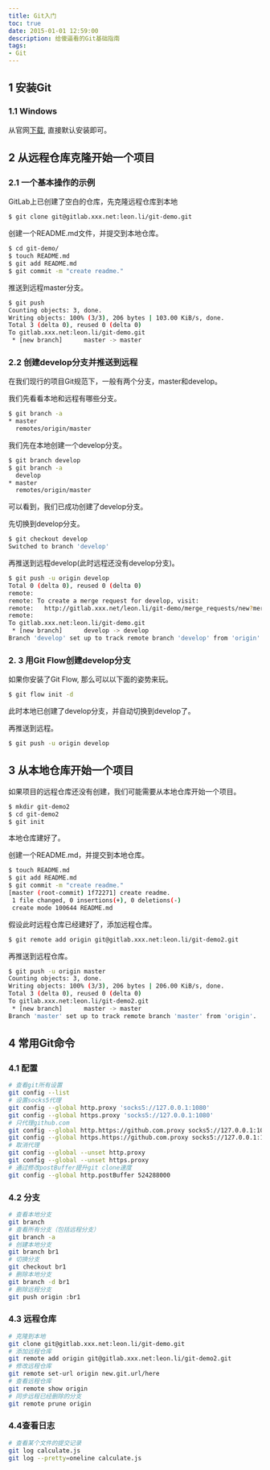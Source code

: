 ```yaml
---
title: Git入门
toc: true
date: 2015-01-01 12:59:00
description: 给傻逼看的Git基础指南
tags:
- Git
---
```


## 1 安装Git

###  1.1 Windows

从官网[下载](https://git-scm.com/download/win), 直接默认安装即可。

##  2  从远程仓库克隆开始一个项目

###  2.1  一个基本操作的示例

GitLab上已创建了空白的仓库，先克隆远程仓库到本地

```bash
$ git clone git@gitlab.xxx.net:leon.li/git-demo.git
```

创建一个README.md文件，并提交到本地仓库。

```bash
$ cd git-demo/
$ touch README.md
$ git add README.md
$ git commit -m "create readme."
```

推送到远程master分支。

```bash
$ git push
Counting objects: 3, done.
Writing objects: 100% (3/3), 206 bytes | 103.00 KiB/s, done.
Total 3 (delta 0), reused 0 (delta 0)
To gitlab.xxx.net:leon.li/git-demo.git
 * [new branch]      master -> master
```

###  2.2  创建develop分支并推送到远程

在我们现行的项目Git规范下，一般有两个分支，master和develop。

我们先看看本地和远程有哪些分支。

```bash
$ git branch -a
* master
  remotes/origin/master
```

我们先在本地创建一个develop分支。

```bash
$ git branch develop
$ git branch -a
  develop
* master
  remotes/origin/master
```

可以看到，我们已成功创建了develop分支。

先切换到develop分支。

```bash
$ git checkout develop
Switched to branch 'develop'
```

再推送到远程develop(此时远程还没有develop分支)。

```bash
$ git push -u origin develop
Total 0 (delta 0), reused 0 (delta 0)
remote:
remote: To create a merge request for develop, visit:
remote:   http://gitlab.xxx.net/leon.li/git-demo/merge_requests/new?merge_request%5Bsource_branch%5D=develop
remote:
To gitlab.xxx.net:leon.li/git-demo.git
 * [new branch]      develop -> develop
Branch 'develop' set up to track remote branch 'develop' from 'origin'.
```

### 2. 3  用Git Flow创建develop分支

如果你安装了Git Flow, 那么可以以下面的姿势来玩。

```bash
$ git flow init -d 
```

此时本地已创建了develop分支，并自动切换到develop了。

再推送到远程。

```bash
$ git push -u origin develop
```

##  3 从本地仓库开始一个项目

如果项目的远程仓库还没有创建，我们可能需要从本地仓库开始一个项目。

```bash
$ mkdir git-demo2
$ cd git-demo2
$ git init
```

本地仓库建好了。

创建一个README.md，并提交到本地仓库。

```bash
$ touch README.md
$ git add README.md
$ git commit -m "create readme."
[master (root-commit) 1f72271] create readme.
 1 file changed, 0 insertions(+), 0 deletions(-)
 create mode 100644 README.md
```

假设此时远程仓库已经建好了，添加远程仓库。

```bash
$ git remote add origin git@gitlab.xxx.net:leon.li/git-demo2.git
```

再推送到远程仓库。

```bash
$ git push -u origin master
Counting objects: 3, done.
Writing objects: 100% (3/3), 206 bytes | 206.00 KiB/s, done.
Total 3 (delta 0), reused 0 (delta 0)
To gitlab.xxx.net:leon.li/git-demo2.git
 * [new branch]      master -> master
Branch 'master' set up to track remote branch 'master' from 'origin'.
```

## 4  常用Git命令

### 4.1 配置

```bash
# 查看git所有设置
git config --list
# 设置socks5代理
git config --global http.proxy 'socks5://127.0.0.1:1080'
git config --global https.proxy 'socks5://127.0.0.1:1080'
# 只代理github.com
git config --global http.https://github.com.proxy socks5://127.0.0.1:1080
git config --global https.https://github.com.proxy socks5://127.0.0.1:1080
# 取消代理
git config --global --unset http.proxy
git config --global --unset https.proxy
# 通过修改postBuffer提升git clone速度
git config --global http.postBuffer 524288000
```

### 4.2 分支

```bash
# 查看本地分支
git branch
# 查看所有分支（包括远程分支）
git branch -a
# 创建本地分支
git branch br1
# 切换分支
git checkout br1
# 删除本地分支
git branch -d br1
# 删除远程分支
git push origin :br1
```

### 4.3 远程仓库

```bash
# 克隆到本地
git clone git@gitlab.xxx.net:leon.li/git-demo.git
# 添加远程仓库
git remote add origin git@gitlab.xxx.net:leon.li/git-demo2.git
# 修改远程仓库
git remote set-url origin new.git.url/here
# 查看远程仓库
git remote show origin
# 同步远程已经删除的分支
git remote prune origin
```

### 4.4查看日志

```bash
# 查看某个文件的提交记录
git log calculate.js
git log --pretty=oneline calculate.js
```